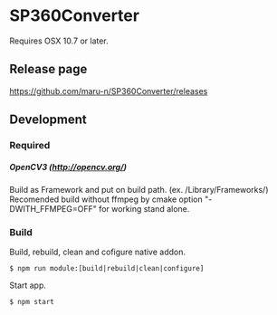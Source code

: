 # SP360Converter

Requires OSX 10.7 or later.

## Release page

https://github.com/maru-n/SP360Converter/releases


## Development

### Required

##### OpenCV3 (http://opencv.org/)

Build as Framework and put on build path. (ex. /Library/Frameworks/)
Recomended build without ffmpeg by cmake option "-DWITH_FFMPEG=OFF" for working stand alone.

### Build

Build, rebuild, clean and cofigure native addon.
```
$ npm run module:[build|rebuild|clean|configure]
```

Start app.
```
$ npm start
```
